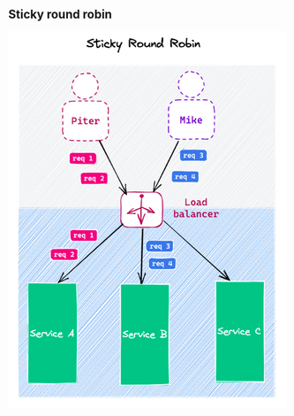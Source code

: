 ## Sticky round robin

![Sticky round robin](https://raw.githubusercontent.com/AndersDeath/holy-theory/main/images/19-sticky-round-robin.png)

